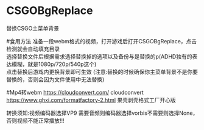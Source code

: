 # CSGOBgReplace
替换CSGO主菜单背景

#食用方法
准备一段webm格式的视频，打开游戏后打开CSGOBgReplace，点击检测就会自动填充目录<br>
选择替换文件后根据需求选择替换掉的选项以及备份与是替换的p(ADHD独有的表达模糊，就是1080p/720p/540p这个)<br>
点击替换后游戏内更换背景即可生效 (注意:替换的时候确保你主菜单背景不是你要替换的，否则会因为文件使用中无法替换)<br>

#Mp4转webm
https://cloudconvert.com/ cloudconvert <br>
https://www.ghxi.com/formatfactory-2.html 果壳剥壳格式工厂开心版 <br>

转换须知:视频编码器选择VP9 需要音频则编码器选择vorbis不需要则选择None，否则视频不能正常播放!!!
